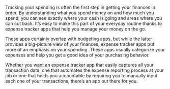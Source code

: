 Tracking your spending is often the first step in getting your finances in order. By understanding what you spend money on and how much you spend, you can see exactly where your cash is going and areas where you can cut back.
It’s easy to make this part of your everyday routine thanks to expense tracker apps that help you manage your money on the go. 

These apps certainly overlap with budgeting apps, but while the latter provides a big-picture view of your finances, expense tracker apps put more of an emphasis on your spending.
These apps usually categorize your expenses and help you get a good idea of your purchasing behavior.

Whether you want an expense tracker app that easily captures all your transaction data, one that automates the expense reporting process at your job or one that holds you accountable by requiring you to manually input each one of your transactions, there’s an app out there for you.
